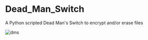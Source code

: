 # Dead_Man_Switch
A Python scripted Dead Man's Switch to encrypt and/or erase files



![dms](https://user-images.githubusercontent.com/52016269/220776012-de1fd1f0-3184-4fa8-b5ec-a630c34e0667.jpg)
